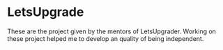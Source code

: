 # LetsUpgrade
These are the project given by the mentors of LetsUpgrader.
Working on these project helped me to develop an quality of being independent.
